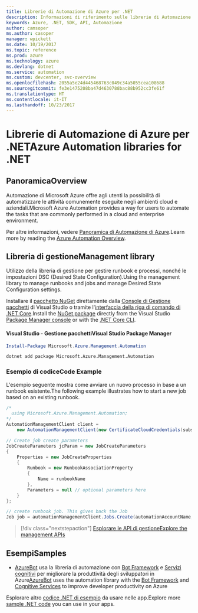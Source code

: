 ```yaml
---
title: Librerie di Automazione di Azure per .NET
description: Informazioni di riferimento sulle librerie di Automazione di Azure per .NET
keywords: Azure, .NET, SDK, API, Automazione
author: camsoper
ms.author: casoper
manager: wpickett
ms.date: 10/19/2017
ms.topic: reference
ms.prod: azure
ms.technology: azure
ms.devlang: dotnet
ms.service: automation
ms.custom: devcenter, svc-overview
ms.openlocfilehash: 2055a5e24d445468763c049c34a5055cea108688
ms.sourcegitcommit: fe3e1475208ba47d4630788bac88b952cc3fe61f
ms.translationtype: HT
ms.contentlocale: it-IT
ms.lasthandoff: 10/23/2017
---
```

# <a name="azure-automation-libraries-for-net"></a><span data-ttu-id="5e393-104">Librerie di Automazione di Azure per .NET</span><span class="sxs-lookup"><span data-stu-id="5e393-104">Azure Automation libraries for .NET</span></span>

## <a name="overview"></a><span data-ttu-id="5e393-105">Panoramica</span><span class="sxs-lookup"><span data-stu-id="5e393-105">Overview</span></span>

<span data-ttu-id="5e393-106">Automazione di Microsoft Azure offre agli utenti la possibilità di automatizzare le attività comunemente eseguite negli ambienti cloud e aziendali.</span><span class="sxs-lookup"><span data-stu-id="5e393-106">Microsoft Azure Automation provides a way for users to automate the tasks that are commonly performed in a cloud and enterprise environment.</span></span> 

<span data-ttu-id="5e393-107">Per altre informazioni, vedere [Panoramica di Automazione di Azure](/azure/automation/automation-intro).</span><span class="sxs-lookup"><span data-stu-id="5e393-107">Learn more by reading the [Azure Automation Overview](/azure/automation/automation-intro).</span></span>

## <a name="management-library"></a><span data-ttu-id="5e393-108">Libreria di gestione</span><span class="sxs-lookup"><span data-stu-id="5e393-108">Management library</span></span>

<span data-ttu-id="5e393-109">Utilizzo della libreria di gestione per gestire runbook e processi, nonché le impostazioni DSC (Desired State Configuration).</span><span class="sxs-lookup"><span data-stu-id="5e393-109">Using the management library to manage runbooks and jobs and manage Desired State Configuration settings.</span></span>

<span data-ttu-id="5e393-110">Installare il [pacchetto NuGet](https://www.nuget.org/packages/Microsoft.Azure.Management.Automation) direttamente dalla [Console di Gestione pacchetti][PackageManager] di Visual Studio o tramite l'[interfaccia della riga di comando di .NET Core][DotNetCLI].</span><span class="sxs-lookup"><span data-stu-id="5e393-110">Install the [NuGet package](https://www.nuget.org/packages/Microsoft.Azure.Management.Automation) directly from the Visual Studio [Package Manager console][PackageManager] or with the [.NET Core CLI][DotNetCLI].</span></span>

#### <a name="visual-studio-package-manager"></a><span data-ttu-id="5e393-111">Visual Studio - Gestione pacchetti</span><span class="sxs-lookup"><span data-stu-id="5e393-111">Visual Studio Package Manager</span></span>

```powershell
Install-Package Microsoft.Azure.Management.Automation
```

```bash
dotnet add package Microsoft.Azure.Management.Automation
```

### <a name="code-example"></a><span data-ttu-id="5e393-112">Esempio di codice</span><span class="sxs-lookup"><span data-stu-id="5e393-112">Code Example</span></span>

<span data-ttu-id="5e393-113">L'esempio seguente mostra come avviare un nuovo processo in base a un runbook esistente.</span><span class="sxs-lookup"><span data-stu-id="5e393-113">The following example illustrates how to start a new job based on an existing runbook.</span></span>

```csharp
/*
  using Microsoft.Azure.Management.Automation;
*/
AutomationManagementClient client =
    new AutomationManagementClient(new CertificateCloudCredentials(subscriptionId, cert));

// Create job create parameters
JobCreateParameters jcParam = new JobCreateParameters
{
    Properties = new JobCreateProperties
    {
        Runbook = new RunbookAssociationProperty
        {
            Name = runbookName
        },
        Parameters = null // optional parameters here
    }
};

// create runbook job. This gives back the Job
Job job = automationManagementClient.Jobs.Create(automationAccountName, jcParam).Job;
```

> [!div class="nextstepaction"]
> [<span data-ttu-id="5e393-114">Esplorare le API di gestione</span><span class="sxs-lookup"><span data-stu-id="5e393-114">Explore the management APIs</span></span>](/dotnet/api/overview/azure/automation/management)

## <a name="samples"></a><span data-ttu-id="5e393-115">Esempi</span><span class="sxs-lookup"><span data-stu-id="5e393-115">Samples</span></span>

* <span data-ttu-id="5e393-116">[AzureBot](https://github.com/Microsoft/AzureBot) usa la libreria di automazione con [Bot Framework](https://docs.microsoft.com/bot-framework/) e [Servizi cognitivi](/cognitive-services) per migliorare la produttività degli sviluppatori in Azure</span><span class="sxs-lookup"><span data-stu-id="5e393-116">[AzureBot](https://github.com/Microsoft/AzureBot) uses the automation library with the [Bot Framework](https://docs.microsoft.com/bot-framework/) and [Cognitive Services](/cognitive-services) to improve developer productivity on Azure</span></span>

<span data-ttu-id="5e393-117">Esplorare altro [codice .NET di esempio](https://azure.microsoft.com/resources/samples/?platform=dotnet) da usare nelle app.</span><span class="sxs-lookup"><span data-stu-id="5e393-117">Explore more [sample .NET code](https://azure.microsoft.com/resources/samples/?platform=dotnet) you can use in your apps.</span></span>

[PackageManager]: https://docs.microsoft.com/nuget/tools/package-manager-console
[DotNetCLI]: https://docs.microsoft.com/dotnet/core/tools/dotnet-add-package
